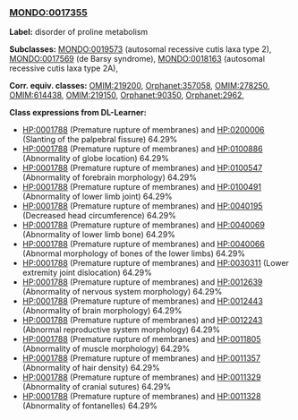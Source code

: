 
### [MONDO:0017355](http://purl.obolibrary.org/obo/MONDO_0017355)
**Label:** disorder of proline metabolism

**Subclasses:** [MONDO:0019573](http://purl.obolibrary.org/obo/MONDO_0019573) (autosomal recessive cutis laxa type 2), [MONDO:0017569](http://purl.obolibrary.org/obo/MONDO_0017569) (de Barsy syndrome), [MONDO:0018163](http://purl.obolibrary.org/obo/MONDO_0018163) (autosomal recessive cutis laxa type 2A), 

**Corr. equiv. classes:** [OMIM:219200](http://purl.obolibrary.org/obo/OMIM_219200), [Orphanet:357058](http://www.orpha.net/ORDO/Orphanet_357058), [OMIM:278250](http://purl.obolibrary.org/obo/OMIM_278250), [OMIM:614438](http://purl.obolibrary.org/obo/OMIM_614438), [OMIM:219150](http://purl.obolibrary.org/obo/OMIM_219150), [Orphanet:90350](http://www.orpha.net/ORDO/Orphanet_90350), [Orphanet:2962](http://www.orpha.net/ORDO/Orphanet_2962), 

**Class expressions from DL-Learner:**

- [HP:0001788](http://purl.obolibrary.org/obo/HP_0001788) (Premature rupture of membranes) and [HP:0200006](http://purl.obolibrary.org/obo/HP_0200006) (Slanting of the palpebral fissure) 64.29%
- [HP:0001788](http://purl.obolibrary.org/obo/HP_0001788) (Premature rupture of membranes) and [HP:0100886](http://purl.obolibrary.org/obo/HP_0100886) (Abnormality of globe location) 64.29%
- [HP:0001788](http://purl.obolibrary.org/obo/HP_0001788) (Premature rupture of membranes) and [HP:0100547](http://purl.obolibrary.org/obo/HP_0100547) (Abnormality of forebrain morphology) 64.29%
- [HP:0001788](http://purl.obolibrary.org/obo/HP_0001788) (Premature rupture of membranes) and [HP:0100491](http://purl.obolibrary.org/obo/HP_0100491) (Abnormality of lower limb joint) 64.29%
- [HP:0001788](http://purl.obolibrary.org/obo/HP_0001788) (Premature rupture of membranes) and [HP:0040195](http://purl.obolibrary.org/obo/HP_0040195) (Decreased head circumference) 64.29%
- [HP:0001788](http://purl.obolibrary.org/obo/HP_0001788) (Premature rupture of membranes) and [HP:0040069](http://purl.obolibrary.org/obo/HP_0040069) (Abnormality of lower limb bone) 64.29%
- [HP:0001788](http://purl.obolibrary.org/obo/HP_0001788) (Premature rupture of membranes) and [HP:0040066](http://purl.obolibrary.org/obo/HP_0040066) (Abnormal morphology of bones of the lower limbs) 64.29%
- [HP:0001788](http://purl.obolibrary.org/obo/HP_0001788) (Premature rupture of membranes) and [HP:0030311](http://purl.obolibrary.org/obo/HP_0030311) (Lower extremity joint dislocation) 64.29%
- [HP:0001788](http://purl.obolibrary.org/obo/HP_0001788) (Premature rupture of membranes) and [HP:0012639](http://purl.obolibrary.org/obo/HP_0012639) (Abnormality of nervous system morphology) 64.29%
- [HP:0001788](http://purl.obolibrary.org/obo/HP_0001788) (Premature rupture of membranes) and [HP:0012443](http://purl.obolibrary.org/obo/HP_0012443) (Abnormality of brain morphology) 64.29%
- [HP:0001788](http://purl.obolibrary.org/obo/HP_0001788) (Premature rupture of membranes) and [HP:0012243](http://purl.obolibrary.org/obo/HP_0012243) (Abnormal reproductive system morphology) 64.29%
- [HP:0001788](http://purl.obolibrary.org/obo/HP_0001788) (Premature rupture of membranes) and [HP:0011805](http://purl.obolibrary.org/obo/HP_0011805) (Abnormality of muscle morphology) 64.29%
- [HP:0001788](http://purl.obolibrary.org/obo/HP_0001788) (Premature rupture of membranes) and [HP:0011357](http://purl.obolibrary.org/obo/HP_0011357) (Abnormality of hair density) 64.29%
- [HP:0001788](http://purl.obolibrary.org/obo/HP_0001788) (Premature rupture of membranes) and [HP:0011329](http://purl.obolibrary.org/obo/HP_0011329) (Abnormality of cranial sutures) 64.29%
- [HP:0001788](http://purl.obolibrary.org/obo/HP_0001788) (Premature rupture of membranes) and [HP:0011328](http://purl.obolibrary.org/obo/HP_0011328) (Abnormality of fontanelles) 64.29%


